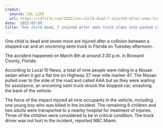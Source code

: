 ```yaml
---
credit:
  source: CDL LIFE
  url: https://cdllife.com/2022/one-child-dead-7-injured-after-semi-truck-slams-into-packed-car-stopped-on-side-of-road/
date: '2022-03-09'
title: "One child dead, 7 injured after semi truck slams into packed car stopped on side of road"
---
```

One child is dead and seven more are injured after a collision between a stopped car and an oncoming semi truck in Florida on Tuesday afternoon.

The accident happened on March 8th at around 2:30 p.m. in Broward County, Florida. 

According to Local 10 News,  a total of nine people were riding in a Nissan sedan when it got a flat tire on Highway 27 near mile marker 47. The Nissan pulled over to the side of the road and called AAA but as they were waiting for assistance, an oncoming semi truck struck the stopped car, smashing the back of the vehicle.

The force of the impact injured all nine occupants in the vehicle, including one young boy who was killed in the incident. The remaining 6 children and two adults were transported to a nearby hospital for treatment of injuries. Three of the children were considered to be in critical condition. The truck driver was not hurt in the incident, reported NBC Miami. 
